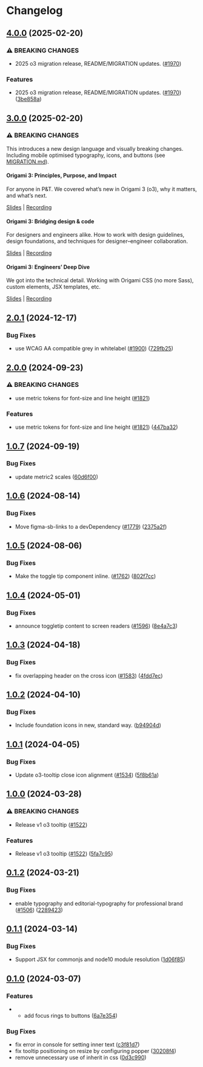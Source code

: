 # Changelog

## [4.0.0](https://github.com/Financial-Times/origami/compare/o3-tooltip-v3.0.0...o3-tooltip-v4.0.0) (2025-02-20)


### ⚠ BREAKING CHANGES

* 2025 o3 migration release, README/MIGRATION updates. ([#1970](https://github.com/Financial-Times/origami/issues/1970))

### Features

* 2025 o3 migration release, README/MIGRATION updates. ([#1970](https://github.com/Financial-Times/origami/issues/1970)) ([3be858a](https://github.com/Financial-Times/origami/commit/3be858a81a79c3f92c4dff8b4aab5c95b600c7ee))

## [3.0.0](https://github.com/Financial-Times/origami/compare/o3-tooltip-v2.0.1...o3-tooltip-v3.0.0) (2025-02-20)

### ⚠ BREAKING CHANGES

This introduces a new design language and visually breaking changes. Including mobile optimised typography, icons, and buttons (see [MIGRATION.md](./MIGRATION.md)).

#### Origami 3: Principles, Purpose, and Impact

For anyone in P&T. We covered what’s new in Origami 3 (o3), why it matters, and what’s next.

[Slides](https://docs.google.com/presentation/d/1Qs8RHpMrDxxP5LyrVlnsUHnS3AriRK5-IboUeneRyMs/edit#slide=id.g764506c38c_0_357) | [Recording](https://drive.google.com/file/d/1OMW9zdTOEUvWyW1trsFqL3XhpTejYelO/view)

#### Origami 3: Bridging design & code

For designers and engineers alike. How to work with design guidelines, design foundations, and techniques for designer–engineer collaboration.

[Slides](https://docs.google.com/presentation/d/1pGBKFNv-g8RbY2g3SJ7v823XBI-MQqpjHrdgg9B6bzI/edit#slide=id.g764506c38c_0_357) | [Recording](https://drive.google.com/file/d/14hWVKM690arNEWROPHx9gmebnOUa6wlM/view)

#### Origami 3: Engineers’ Deep Dive

We got into the technical detail. Working with Origami CSS (no more Sass), custom elements, JSX templates, etc.

[Slides](https://docs.google.com/presentation/d/1s1S959CwZYnd0Q89EhsDFLFUuy2HZ9UnpBVaDHDFX7A/edit#slide=id.g3347c4befb5_0_402) | [Recording](https://drive.google.com/file/d/1hDtSN8Ce_P0Vr_dv0KXuXhs5Q9aHfvAp/view)

## [2.0.1](https://github.com/Financial-Times/origami/compare/o3-tooltip-v2.0.0...o3-tooltip-v2.0.1) (2024-12-17)

### Bug Fixes

- use WCAG AA compatible grey in whitelabel ([#1900](https://github.com/Financial-Times/origami/issues/1900)) ([729fb25](https://github.com/Financial-Times/origami/commit/729fb25d84ab6acaff421911ff21af4e2c14a77b))

## [2.0.0](https://github.com/Financial-Times/origami/compare/o3-tooltip-v1.0.7...o3-tooltip-v2.0.0) (2024-09-23)

### ⚠ BREAKING CHANGES

- use metric tokens for font-size and line height ([#1821](https://github.com/Financial-Times/origami/issues/1821))

### Features

- use metric tokens for font-size and line height ([#1821](https://github.com/Financial-Times/origami/issues/1821)) ([447ba32](https://github.com/Financial-Times/origami/commit/447ba32e6b3d479bb80038097b9e11d872ff7a67))

## [1.0.7](https://github.com/Financial-Times/origami/compare/o3-tooltip-v1.0.6...o3-tooltip-v1.0.7) (2024-09-19)

### Bug Fixes

- update metric2 scales ([60d6f00](https://github.com/Financial-Times/origami/commit/60d6f003617849c56ddc6d3167d8bc8d98405724))

## [1.0.6](https://github.com/Financial-Times/origami/compare/o3-tooltip-v1.0.5...o3-tooltip-v1.0.6) (2024-08-14)

### Bug Fixes

- Move figma-sb-links to a devDependency ([#1779](https://github.com/Financial-Times/origami/issues/1779)) ([2375a2f](https://github.com/Financial-Times/origami/commit/2375a2f2dd1fec0cab9b75f65a9947011f8bc913))

## [1.0.5](https://github.com/Financial-Times/origami/compare/o3-tooltip-v1.0.4...o3-tooltip-v1.0.5) (2024-08-06)

### Bug Fixes

- Make the toggle tip component inline. ([#1762](https://github.com/Financial-Times/origami/issues/1762)) ([802f7cc](https://github.com/Financial-Times/origami/commit/802f7cc1dd370913d965453ed6f78bfd4bfb1ed9))

## [1.0.4](https://github.com/Financial-Times/origami/compare/o3-tooltip-v1.0.3...o3-tooltip-v1.0.4) (2024-05-01)

### Bug Fixes

- announce toggletip content to screen readers ([#1596](https://github.com/Financial-Times/origami/issues/1596)) ([8e4a7c3](https://github.com/Financial-Times/origami/commit/8e4a7c316fd1a009caa2de49b9acf8408db24ab9))

## [1.0.3](https://github.com/Financial-Times/origami/compare/o3-tooltip-v1.0.2...o3-tooltip-v1.0.3) (2024-04-18)

### Bug Fixes

- fix overlapping header on the cross icon ([#1583](https://github.com/Financial-Times/origami/issues/1583)) ([4fdd7ec](https://github.com/Financial-Times/origami/commit/4fdd7eccd23f1625592e2298c4149d853136c5df))

## [1.0.2](https://github.com/Financial-Times/origami/compare/o3-tooltip-v1.0.1...o3-tooltip-v1.0.2) (2024-04-10)

### Bug Fixes

- Include foundation icons in new, standard way. ([b94904d](https://github.com/Financial-Times/origami/commit/b94904d59ed4853223e82c8b52e9b74691b936b1))

## [1.0.1](https://github.com/Financial-Times/origami/compare/o3-tooltip-v1.0.0...o3-tooltip-v1.0.1) (2024-04-05)

### Bug Fixes

- Update o3-tooltip close icon alignment ([#1534](https://github.com/Financial-Times/origami/issues/1534)) ([5f8b61a](https://github.com/Financial-Times/origami/commit/5f8b61a9180633d7b734d69181b434bd420474d1))

## [1.0.0](https://github.com/Financial-Times/origami/compare/o3-tooltip-v0.1.2...o3-tooltip-v1.0.0) (2024-03-28)

### ⚠ BREAKING CHANGES

- Release v1 o3 tooltip ([#1522](https://github.com/Financial-Times/origami/issues/1522))

### Features

- Release v1 o3 tooltip ([#1522](https://github.com/Financial-Times/origami/issues/1522)) ([5fa7c95](https://github.com/Financial-Times/origami/commit/5fa7c95787adfeaeceffafb0d8e8e3d400269a6c))

## [0.1.2](https://github.com/Financial-Times/origami/compare/o3-tooltip-v0.1.1...o3-tooltip-v0.1.2) (2024-03-21)

### Bug Fixes

- enable typography and editorial-typography for professional brand ([#1506](https://github.com/Financial-Times/origami/issues/1506)) ([2289423](https://github.com/Financial-Times/origami/commit/2289423450a6ab7b281435af90e7b492273a20cf))

## [0.1.1](https://github.com/Financial-Times/origami/compare/o3-tooltip-v0.1.0...o3-tooltip-v0.1.1) (2024-03-14)

### Bug Fixes

- Support JSX for commonjs and node10 module resolution ([1d06f85](https://github.com/Financial-Times/origami/commit/1d06f858528bd8d6eac83dd294251a1573b7188d))

## [0.1.0](https://github.com/Financial-Times/origami/compare/o3-tooltip-v0.0.1...o3-tooltip-v0.1.0) (2024-03-07)

### Features

- - add focus rings to buttons ([6a7e354](https://github.com/Financial-Times/origami/commit/6a7e354276d49ba8904ec57d5419649ab5319fe4))

### Bug Fixes

- fix error in console for setting inner text ([c3f81d7](https://github.com/Financial-Times/origami/commit/c3f81d7101ddfb4f2eb983e885ee8d8880b591d8))
- fix tooltip positioning on resize by configuring popper ([30208f4](https://github.com/Financial-Times/origami/commit/30208f4c7359656a229ce413cbb9974e2aef4806))
- remove unnecessary use of inherit in css ([0d3c990](https://github.com/Financial-Times/origami/commit/0d3c9905e7ee58dde5d754ace4f15b5d446f1bd8))
